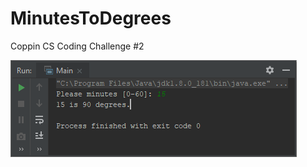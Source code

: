 # MinutesToDegrees
Coppin CS Coding Challenge #2


![SS1](https://github.com/techinologic/MinutesToDegrees/blob/master/cc1_ss1.PNG)
